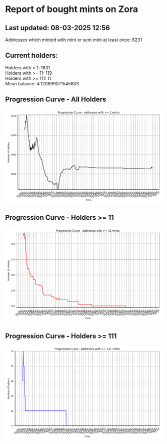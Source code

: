 # Report of bought mints on Zora
## Last updated: 08-03-2025 12:56
Addresses which minted with mint or sent mint at least once: 6231

## Current holders:
Holders with > 1: 1831  
Holders with >= 11: 119  
Holders with >= 111: 11  
Mean balance: 4.120699071545603  

## Progression Curve - All Holders
![addresses with >= 1 mint](progression_curve_all.png)
## Progression Curve - Holders >= 11
![addresses with >= 11 mints](progression_curve_gt_11.png)
## Progression Curve - Holders >= 111
![addresses with >= 111 mints](progression_curve_gt_111.png)
